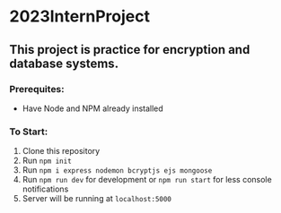 # 2023InternProject
## This project is practice for encryption and database systems. 

### Prerequites: 
* Have Node and NPM already installed

### To Start:
1. Clone this repository
2. Run ``` npm init ```
3. Run ``` npm i express nodemon bcryptjs ejs mongoose ```
4. Run ``` npm run dev ``` for development or ``` npm run start ``` for less console notifications
5. Server will be running at ``` localhost:5000 ```
